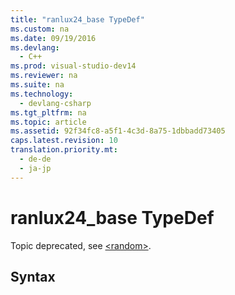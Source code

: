 ```yaml
---
title: "ranlux24_base TypeDef"
ms.custom: na
ms.date: 09/19/2016
ms.devlang: 
  - C++
ms.prod: visual-studio-dev14
ms.reviewer: na
ms.suite: na
ms.technology: 
  - devlang-csharp
ms.tgt_pltfrm: na
ms.topic: article
ms.assetid: 92f34fc8-a5f1-4c3d-8a75-1dbbadd73405
caps.latest.revision: 10
translation.priority.mt: 
  - de-de
  - ja-jp
---
```

# ranlux24_base TypeDef
Topic deprecated, see [<random\>](../vs140/-random-.md).  
  
## Syntax